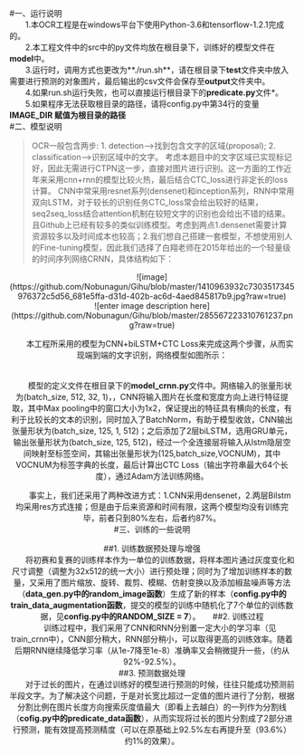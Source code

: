 #一、运行说明   
　　1.本OCR工程是在windows平台下使用Python-3.6和tensorflow-1.2.1完成的。    
　　2.本工程文件中的src中的py文件均放在根目录下，训练好的模型文件在**model**中。    
　　3.运行时，调用方式也更改为**./run.sh**，请在根目录下**test**文件夹中放入需要进行预测的对象图片，最后输出的csv文件会保存至**output**文件夹中。         
　　4.如果run.sh运行失败，也可以直接运行根目录下的**predicate.py**文件*。       
　　5.如果程序无法获取根目录的路径，请将config.py中第34行的变量**IMAGE_DIR **赋值为**根目录的路径**   
#二、模型说明    
>OCR一般包含两步: 1. detection-->找到包含文字的区域(proposal); 2. classification-->识别区域中的文字。
		考虑本题目中的文字区域已实现标记好，因此无需进行CTPN这一步，直接对图片进行识别。这一方面的工作近年来采用cnn+rnn的模型比较火热，最后结合CTC_loss进行非定长的loss计算。
		CNN中常采用resnet系列(densenet)和inception系列，RNN中常用双向LSTM，对于较长的识别任务CTC_loss常会给出较好的结果，seq2seq_loss结合attention机制在较短文字的识别也会给出不错的结果。
		且Github上已经有较多的类似训练模型。考虑到两点1.densenet需要计算资源较多以及时间成本也较高；2.我们想自己搭建一套模型，不想使用别人的Fine-tuning模型，因此我们选择了白翔老师在2015年给出的一个轻量级的时间序列网络CRNN，具体结构如下：    
		
<div align=center>![image](https://github.com/Nobunagun/Gihu/blob/master/1410963932c7303517345976372c5d56_681e5ffa-d31d-402b-ac6d-4aed845817b9.jpg?raw=true)     	
<div align=center>![enter image description here](https://github.com/Nobunagun/Gihu/blob/master/285567223310761237.png?raw=true)     	
		
　　本工程所采用的模型为CNN+biLSTM+CTC Loss来完成这两个步骤，从而实现端到端的文字识别，网络模型如图所示：   
　　　

　　模型的定义文件在根目录下的**model_crnn.py**文件中。网络输入的张量形状为(batch_size, 512, 32, 1)，，CNN将输入图片在长度和宽度方向上进行特征提取，其中Max pooling中的窗口大小为1x2，保证提出的特征具有横向的长度，有利于比较长的文本的识别，同时加入了BatchNorm，有助于模型收敛，CNN输出张量形状为(batch_size, 125, 1, 512)；之后添加了2层biLSTM，选用GRU单元，输出张量形状为(batch_size, 125, 512)，经过一个全连接层将输入从lstm隐层空间映射至标签空间，其输出张量形状为(125,batch_size,VOCNUM)，其中VOCNUM为标签字典的长度，最后计算出CTC Loss（输出字符串最大64个长度），通过Adam方法训练网络。    
		
　　事实上，我们还采用了两种改进方式：1.CNN采用densenet，2.两层Bilstm均采用res方式连接；但是由于后来资源和时间有限，这两个模型均没有训练完毕，前者只到80%左右，后者约87%。    
#三、训练的一些说明    

##1. 训练数据预处理与增强   
　　将初赛和复赛的训练样本作为一单位的训练数据，将样本图片通过灰度变化和尺寸调整（调整为32x512的统一大小）进行预处理；同时为了增加训练样本的数量，又采用了图片缩放、旋转、裁剪、模糊、仿射变换以及添加椒盐噪声等方法（**data_gen.py中的random_image函数**）生成了新的样本（**config.py中的train_data_augmentation函数**，提交的模型的训练中随机化了7个单位的训练数据，见**config.py中的RANDOM_SIZE = 7**）。    　
##2. 训练过程   
　　训练过程中，我们采用了CNN和RNN分别置一定大小的学习率（见train_crnn中），CNN部分稍大，RNN部分稍小，可以取得更高的训练效率。随着后期RNN继续降低学习率（从1e-7降至1e-8）准确率又会稍微提升一些，（约从92%-92.5%）。   
##3. 预测数据处理   
　　对于过长的图片，在通过训练好的模型进行预测的时候，往往只能成功预测前半段文字。为了解决这个问题，于是对长宽比超过一定值的图片进行了分割，根据分割比例在图片长度方向搜索灰度值最大（即看上去越白）的一列作为分割线（**cofig.py中的predicate_data函数**），从而实现将过长的图片分割成了2部分进行预测，能有效提高预测精度（可以在原基础上92.5%左右再提升至（93.6%）约1%的效果）。   
